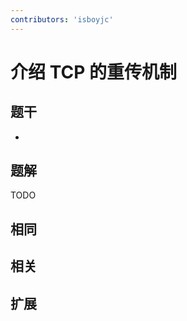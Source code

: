```yaml
---
contributors: 'isboyjc'
---
```


# 介绍 TCP 的重传机制


## 题干

- 



## 题解

<!-- ::: details 点我查看题解 -->

  TODO

<!-- ::: -->



## 相同


## 相关


## 扩展

